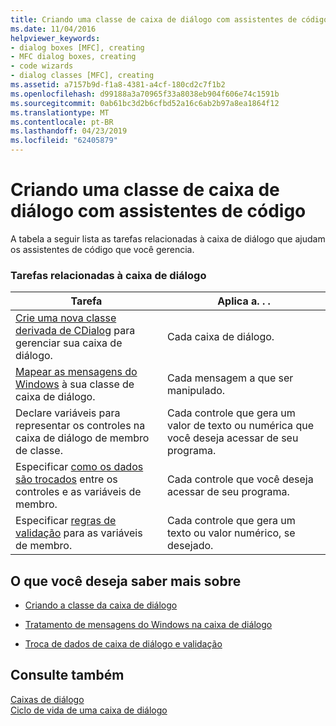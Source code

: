 ```yaml
---
title: Criando uma classe de caixa de diálogo com assistentes de código
ms.date: 11/04/2016
helpviewer_keywords:
- dialog boxes [MFC], creating
- MFC dialog boxes, creating
- code wizards
- dialog classes [MFC], creating
ms.assetid: a7157b9d-f1a8-4381-a4cf-180cd2c7f1b2
ms.openlocfilehash: d99188a3a70965f33a8038eb904f606e74c1591b
ms.sourcegitcommit: 0ab61bc3d2b6cfbd52a16c6ab2b97a8ea1864f12
ms.translationtype: MT
ms.contentlocale: pt-BR
ms.lasthandoff: 04/23/2019
ms.locfileid: "62405879"
---
```

# <a name="creating-a-dialog-class-with-code-wizards"></a>Criando uma classe de caixa de diálogo com assistentes de código

A tabela a seguir lista as tarefas relacionadas à caixa de diálogo que ajudam os assistentes de código que você gerencia.

### <a name="dialog-related-tasks"></a>Tarefas relacionadas à caixa de diálogo

|Tarefa|Aplica a. . .|
|----------|--------------------|
|[Crie uma nova classe derivada de CDialog](../mfc/creating-your-dialog-class.md) para gerenciar sua caixa de diálogo.|Cada caixa de diálogo.|
|[Mapear as mensagens do Windows](../mfc/handling-windows-messages-in-your-dialog-box.md) à sua classe de caixa de diálogo.|Cada mensagem a que ser manipulado.|
|Declare variáveis para representar os controles na caixa de diálogo de membro de classe.|Cada controle que gera um valor de texto ou numérica que você deseja acessar de seu programa.|
|Especificar [como os dados são trocados](../mfc/dialog-data-exchange-and-validation.md) entre os controles e as variáveis de membro.|Cada controle que você deseja acessar de seu programa.|
|Especificar [regras de validação](../mfc/dialog-data-exchange-and-validation.md) para as variáveis de membro.|Cada controle que gera um texto ou valor numérico, se desejado.|

## <a name="what-do-you-want-to-know-more-about"></a>O que você deseja saber mais sobre

- [Criando a classe da caixa de diálogo](../mfc/creating-your-dialog-class.md)

- [Tratamento de mensagens do Windows na caixa de diálogo](../mfc/handling-windows-messages-in-your-dialog-box.md)

- [Troca de dados de caixa de diálogo e validação](../mfc/dialog-data-exchange-and-validation.md)

## <a name="see-also"></a>Consulte também

[Caixas de diálogo](../mfc/dialog-boxes.md)<br/>
[Ciclo de vida de uma caixa de diálogo](../mfc/life-cycle-of-a-dialog-box.md)

